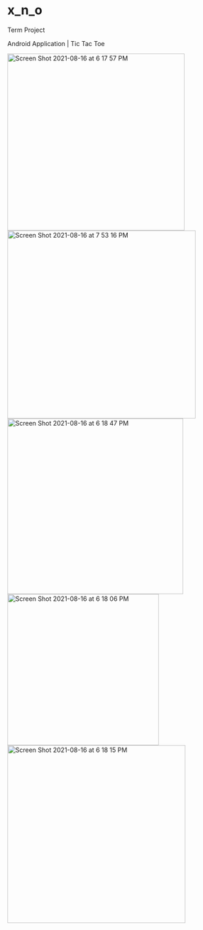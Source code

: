 # x_n_o
Term Project

Android Application | Tic Tac Toe

<img width="399" alt="Screen Shot 2021-08-16 at 6 17 57 PM" src="https://user-images.githubusercontent.com/58539188/168275750-182f6b4b-8650-43a3-ba9b-4bfde83ba8b4.png">
<img width="424" alt="Screen Shot 2021-08-16 at 7 53 16 PM" src="https://user-images.githubusercontent.com/58539188/168275769-395a8674-7345-4661-afb6-4fbdb0232222.png">
<img width="396" alt="Screen Shot 2021-08-16 at 6 18 47 PM" src="https://user-images.githubusercontent.com/58539188/168275816-33eb9913-3adf-4ca2-b26a-63477732ae38.png">

<img width="341" alt="Screen Shot 2021-08-16 at 6 18 06 PM" src="https://user-images.githubusercontent.com/58539188/168275790-cac8a778-7dc5-4f02-b6d5-0b733d14a695.png">
<img width="401" alt="Screen Shot 2021-08-16 at 6 18 15 PM" src="https://user-images.githubusercontent.com/58539188/168275804-9a5bfc61-8c6d-4c9b-8990-8d90c8991183.png">
